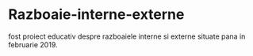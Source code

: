 # Razboaie-interne-externe
fost proiect educativ despre razboaiele interne si externe situate pana in februarie 2019.
